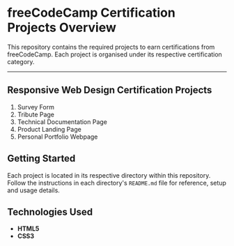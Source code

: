 # freeCodeCamp Certification Projects Overview

This repository contains the required projects to earn certifications from freeCodeCamp. Each project is organised under its respective certification category.

---------------------------------------------------------------------------------------------------------------------------------------------------------------

## Responsive Web Design Certification Projects

1. Survey Form  
2. Tribute Page  
3. Technical Documentation Page  
4. Product Landing Page  
5. Personal Portfolio Webpage  


## Getting Started

Each project is located in its respective directory within this repository. Follow the instructions in each directory's `README.md` file for reference, setup and usage details.

## Technologies Used

- **HTML5**  
- **CSS3**
